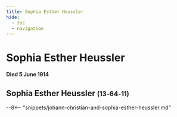 ```yaml
---
title: Sophia Esther Heussler
hide:
  - toc
  - navigation 
---
```


# Sophia Esther Heussler

**Died 5 June 1914**

## Sophia Esther Heussler <small>(13‑64‑11)</small>

--8<-- "snippets/johann-christian-and-sophia-esther-heussler.md"
